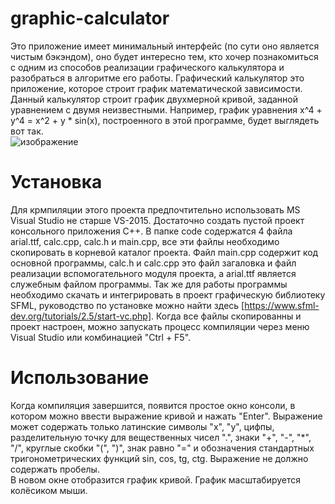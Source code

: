 # graphic-calculator
  
Это приложение имеет минимальный интерфейс (по сути оно является чистым бэкэндом), оно будет интересно тем, кто хочер познакомиться с одним из способов реализации графического калькулятора и разобраться в алгоритме его работы. Графический калькулятор это приложение, которое строит график математической зависимости. Данный калькулятор строит график двухмерной кривой, заданной уравнением с двумя неизвестными. Например, график уравнения x^4 + y^4 = x^2 + y * sin(x), построенного в этой программе, будет выглядеть вот так.   
![изображение](https://user-images.githubusercontent.com/71639489/179417935-db67870f-256e-4c4f-ac59-b7c47c3a3925.png)   

# Установка   

Для крмпиляции этого проекта предпочтительно использовать MS Visual Studio не старше VS-2015. Достаточно создать пустой проект консольного приложения C++. В папке code содержатся 4 файла arial.ttf, calc.cpp, calc.h и main.cpp, все эти файлы необходимо скопировать в корневой каталог проекта. Файл main.cpp содержит код основной программы, calc.h и calc.cpp это файл загаловка и файл реализации вспомогательного модуля проекта, а arial.ttf является служебным файлом программы. Так же для работы программы необходимо скачать и интегрировать в проект графическую библиотеку SFML, руководство по установке можно найти здесь [https://www.sfml-dev.org/tutorials/2.5/start-vc.php]. Когда все файлы скопированны и проект настроен, можно запускать процесс компиляции через меню Visual Studio или комбинацией "Ctrl + F5".   

# Использование   

Когда компиляция завершится, появится простое окно консоли, в котором можно ввести выражение кривой и нажать "Enter". Выражение может содержать только латинские символы "x", "y", цифпы, разделительную точку для вещественных чисел ".", знаки "+", "-", "*", "/", круглые скобки "(", ")", знак равно "=" и обозначения стандартных тригонометрических функций sin, cos, tg, ctg. Выражение не должно содержать пробелы.   
В новом окне отобразится график кривой. График масштабируется колёсиком мыши.   
